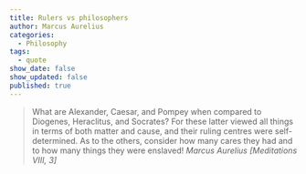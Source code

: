 ```yaml
---
title: Rulers vs philosophers
author: Marcus Aurelius
categories:
  - Philosophy
tags:
  - quote
show_date: false
show_updated: false
published: true
---
```

>What are Alexander, Caesar, and Pompey when compared to Diogenes, Heraclitus, and Socrates? For these latter viewed all things in terms of both matter and cause, and their ruling centres were self-determined. As to the others, consider how many cares they had and to how many things they were enslaved!
> <cite>Marcus Aurelius [Meditations VIII, 3]</cite>